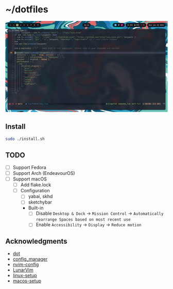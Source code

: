# ~/dotfiles

![screenshot](./assets/2023-01-18_18-16.png)

## Install

```bash
sudo ./install.sh
```

## TODO

- [ ] Support Fedora
- [ ] Support Arch (EndeavourOS)
- [ ] Support macOS
  - [ ] Add flake.lock
  - [ ] Configuration
    - [ ] yabai, skhd
    - [ ] sketchybar
    - Built-in
        - [ ] Disable `Desktop & Dock` -> `Mission Control` -> `Automatically rearrange Spaces based on most recent use`
        - [ ] Enable `Accessibility` -> `Display` -> `Reduce motion`

## Acknowledgments

* [dot](https://github.com/folke/dot)
* [config_manager](https://github.com/tjdevries/config_manager)
* [nvim-config](https://github.com/jdhao/nvim-config)
* [LunarVim](https://github.com/LunarVim/LunarVim)
* [linux-setup](https://github.com/khuedoan/linux-setup)
* [macos-setup](https://github.com/khuedoan/macos-setup)
